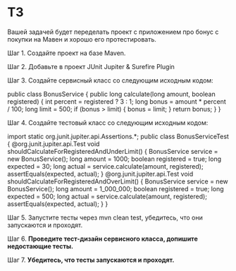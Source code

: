 # ТЗ
Вашей задачей будет переделать проект с приложением про бонус с покупки на Мавен и хорошо его протестировать.

Шаг 1. Создайте проект на базе Maven.

Шаг 2. Добавьте в проект JUnit Jupiter & Surefire Plugin

Шаг 3. Создайте сервисный класс со следующим исходным кодом:


public class BonusService { public long calculate(long amount, boolean registered) { int percent = registered ? 3 : 1;
    long bonus = amount * percent / 100;
    long limit = 500;
    if (bonus > limit) { bonus = limit; }
    return bonus;
  }
}

Шаг 4. Создайте тестовый класс со следующим исходным кодом:

import static org.junit.jupiter.api.Assertions.*;
public class BonusServiceTest {
  @org.junit.jupiter.api.Test
  void shouldCalculateForRegisteredAndUnderLimit() {
    BonusService service = new BonusService();
        long amount = 1000;
    boolean registered = true;
    long expected = 30;
    long actual = service.calculate(amount, registered);
    assertEquals(expected, actual);
  }
  @org.junit.jupiter.api.Test
  void shouldCalculateForRegisteredAndOverLimit() {
    BonusService service = new BonusService();
    long amount = 1_000_000;
    boolean registered = true;
    long expected = 500;
    long actual = service.calculate(amount, registered);
    assertEquals(expected, actual);
  }
}

Шаг 5. Запустите тесты через mvn clean test, убедитесь, что они запускаются и проходят.

Шаг 6. **Проведите тест-дизайн сервисного класса, допишите недостающие тесты.**

Шаг 7. **Убедитесь, что тесты запускаются и проходят.**
